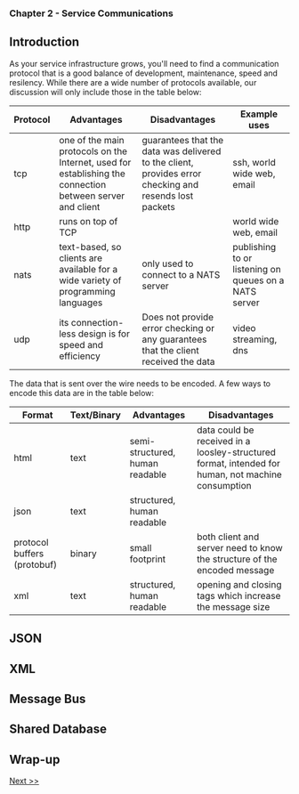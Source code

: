 ### Chapter 2 - Service Communications

## Introduction

As your service infrastructure grows, you'll need to find a communication protocol that is a good balance of development, maintenance, speed and resilency. While there are a wide number of protocols available, our discussion will only include those in the table below:

| Protocol | Advantages | Disadvantages | Example uses |
|---|---|---|---|
| tcp | one of the main protocols on the Internet, used for establishing the connection between server and client | guarantees that the data was delivered to the client, provides error checking and resends lost packets | ssh, world wide web, email |
| http | runs on top of TCP | | world wide web, email |
| nats | text-based, so clients are available for a wide variety of programming languages | only used to connect to a NATS server | publishing to or listening on queues on a NATS server |
| udp | its connection-less design is for speed and efficiency | Does not provide error checking or any guarantees that the client received the data | video streaming, dns |

The data that is sent over the wire needs to be encoded. A few ways to encode this data are in the table below:

| Format | Text/Binary | Advantages | Disadvantages |
|---|---|---|---|
| html | text | semi-structured, human readable | data could be received in a loosley-structured format, intended for human, not machine consumption |
| json | text | structured, human readable | |
| protocol buffers (protobuf) | binary | small footprint | both client and server need to know the structure of the encoded message |
| xml | text | structured, human readable | opening and closing tags which increase the message size |


## JSON
## XML
## Message Bus
## Shared Database
## Wrap-up

[Next >>](040-chapter-03.md)
